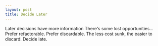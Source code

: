 ```yaml
---
layout: post
title: Decide Later
---
```


Later decisions have more information
There's some lost opportunities...
Prefer refactorable.
Prefer discardable.
The less cost sunk, the easier to discard.
Decide late.

